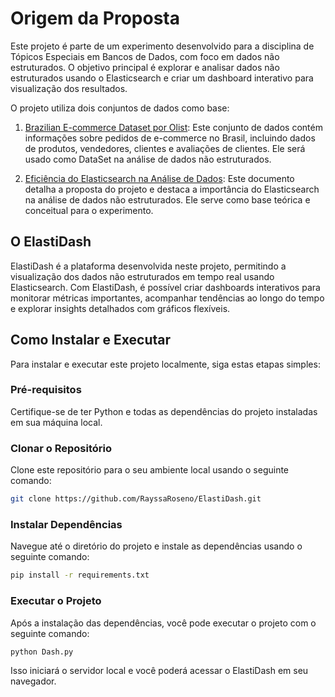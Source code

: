 # Origem da Proposta

Este projeto é parte de um experimento desenvolvido para a disciplina de Tópicos Especiais em Bancos de Dados, com foco em dados não estruturados. O objetivo principal é explorar e analisar dados não estruturados usando o Elasticsearch e criar um dashboard interativo para visualização dos resultados.

O projeto utiliza dois conjuntos de dados como base:

1. [Brazilian E-commerce Dataset por Olist](https://gamma.app/docs/Brazilian-E-commerce-DataSet-por-Olist-sievdfhkbil3v1e?mode=doc): Este conjunto de dados contém informações sobre pedidos de e-commerce no Brasil, incluindo dados de produtos, vendedores, clientes e avaliações de clientes. Ele será usado como DataSet na análise de dados não estruturados.

2. [Eficiência do Elasticsearch na Análise de Dados](https://gamma.app/docs/Eficiencia-do-Elasticsearch-na-Analise-de-Dados-36fc7s8xuhqq4um?mode=doc): Este documento detalha a proposta do projeto e destaca a importância do Elasticsearch na análise de dados não estruturados. Ele serve como base teórica e conceitual para o experimento.

## O ElastiDash

ElastiDash é a plataforma desenvolvida neste projeto, permitindo a visualização dos dados não estruturados em tempo real usando Elasticsearch. Com ElastiDash, é possível criar dashboards interativos para monitorar métricas importantes, acompanhar tendências ao longo do tempo e explorar insights detalhados com gráficos flexíveis.

## Como Instalar e Executar

Para instalar e executar este projeto localmente, siga estas etapas simples:

### Pré-requisitos

Certifique-se de ter Python e todas as dependências do projeto instaladas em sua máquina local.

### Clonar o Repositório

Clone este repositório para o seu ambiente local usando o seguinte comando:

```bash
git clone https://github.com/RayssaRoseno/ElastiDash.git
```

### Instalar Dependências

Navegue até o diretório do projeto e instale as dependências usando o seguinte comando:

```bash
pip install -r requirements.txt
```

### Executar o Projeto

Após a instalação das dependências, você pode executar o projeto com o seguinte comando:

```bash
python Dash.py
```

Isso iniciará o servidor local e você poderá acessar o ElastiDash em seu navegador.


